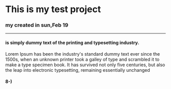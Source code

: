 # This is my test project

### my created in sun,Feb 19

___

#### is simply dummy text of the printing and typesetting industry. 
Lorem Ipsum has been the industry's standard dummy text ever since the 1500s, 
when an unknown printer took a galley of type and scrambled it to make a type specimen book. 
It has survived not only five centuries, 
but also the leap into electronic typesetting, 
remaining essentially unchanged

#### 8-)